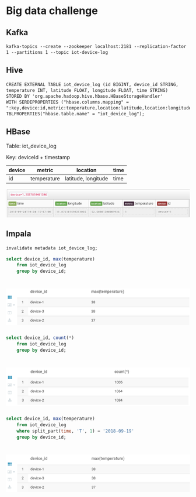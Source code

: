 # Big data challenge
## Kafka
```
kafka-topics --create --zookeeper localhost:2181 --replication-factor 1 --partitions 1 --topic iot-device-log
```

## Hive
```
CREATE EXTERNAL TABLE iot_device_log (id BIGINT, device_id STRING, temperature INT, latitude FLOAT, longitude FLOAT, time STRING)
STORED BY 'org.apache.hadoop.hive.hbase.HBaseStorageHandler'
WITH SERDEPROPERTIES ("hbase.columns.mapping" = ":key,device:id,metric:temperature,location:latitude,location:longitude,time:time")
TBLPROPERTIES("hbase.table.name" = "iot_device_log");
```

## HBase
Table: iot_device_log

Key: deviceId + timestamp

device | metric | location | time
------ | ------ | -------- | ----
id | temperature | latitude, longitude | time

![Table view](https://github.com/okabanov18/big_data_challenge/blob/master/images/HBase_table.png?raw=true)

## Impala
```
invalidate metadata iot_device_log;
```
```sql
select device_id, max(temperature)
    from iot_device_log
    group by device_id;
```
![Max temperature](https://github.com/okabanov18/big_data_challenge/blob/master/images/temperature_by_deviceId.png?raw=true)
===
```sql
select device_id, count(*)
    from iot_device_log
    group by device_id;
```
![Count rows by device](https://github.com/okabanov18/big_data_challenge/blob/master/images/count_by_deviceId.png?raw=true)
===
```sql
select device_id, max(temperature)
    from iot_device_log
    where split_part(time, 'T', 1) = '2018-09-19'
    group by device_id;
```
![Max temperature with filter](https://github.com/okabanov18/big_data_challenge/blob/master/images/temperature_by_deviceId_filtered.png?raw=true)
===
